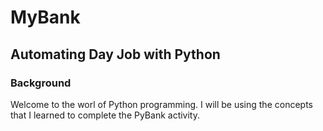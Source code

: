 # MyBank
## Automating Day Job with Python
### Background
Welcome to the worl of Python programming. I will be using the concepts that I learned to complete the PyBank activity.

